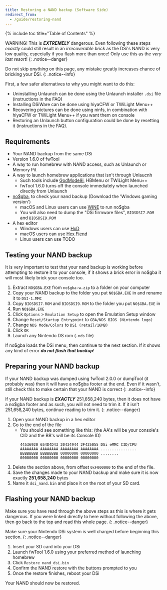 ```yaml
---
title: Restoring a NAND backup (Software Side)
redirect_from:
  - /guide/restoring-nand
---
```


{% include toc title="Table of Contents" %}

WARNING! This is ***EXTREMELY*** dangerous. Even following these steps *exactly* could still result in an *irrecoverable brick* as the DSi's NAND is very low quality, especially if you flash more than once! Only use this as the *very last resort*!
{: .notice--danger}

Do not skip *anything* on this page, any mistake greatly increases chance of bricking your DSi.
{: .notice--info}

First, a few safer alternatives to why you might want to do this:
- Uninstalling Unlaunch can be done using the Unlaunch installer `.dsi` file (instructions in the FAQ)
- Installing DSiWare can be done using hiyaCFW or TWiLight Menu++
- Recovering pictures can be done using ninfs, in combination with hiyaCFW or TWiLight Menu++ if you want them on console
- Restoring an Unlaunch button configuration could be done by resetting it (instructions in the FAQ).

## Requirements

- Your NAND backup from the same DSi
- Version 1.6.0 of fwTool
- A way to run homebrew with NAND access, such as Unlaunch or Memory Pit
- A way to launch homebrew applications that isn't through Unlaucnh
  - Such tools include [GodMode9i](https://github.com/RocketRobz/GodMode9i/releases), HBMenu or TWiLight Menu++
  - fwTool 1.6.0 turns off the console immediately when launched directly from Unlaunch
- [no$gba](https://problemkaputt.de/gba.htm), to check your nand backup (Download the 'Windows gaming version')
  - macOS and Linux users can use [WINE](https://winehq.org) to run no$gba
  - You will also need to dump the "DSi firmware files", `BIOSDSI7.ROM` and `BIOSDSI9.ROM`
- A hex editor
  - Windows users can use [HxD](https://mh-nexus.de/en/hxd/)
  - macOS users can use [Hex Fiend](http://ridiculousfish.com/hexfiend/)
  - Linux users can use TODO

## Testing your NAND backup
It is very important to test that your nand backup is working before attempting to restore it to your console, if it shows a brick error in no$gba it will most likely brick your console too.
1. Extract `NO$GBA.EXE` from `no$gba-w.zip` to a folder on your computer
2. Copy your NAND backup to the folder you put `NO$GBA.EXE` in and rename it to `DSI-1.MMC`
2. Copy `BIOSDSI7.ROM` and `BIOSDSI9.ROM` to the folder you put `NO$GBA.EXE` in
3. Run `NO$GBA.EXE`
4. Click `Options` > `Emulation Setup` to open the Emulation Setup window
5. Change `Reset/Startup Entrypoint` to `GBA/NDS BIOS (Nintendo logo)`
6. Change `NDS Mode/Colors` to `DSi (retail/16MB)`
7. Click `OK`
8. Launch any Nintendo DS rom (`.nds` file)

If no$gba loads the DSi menu, then continue to the next section. If it shows any kind of error ***do not flash that backup***!

## Preparing your NAND backup
If your NAND backup was dumped using fwTool 2.0.0 or dumpTool (it probably was) then it will have a no$gba footer at the end. Even if it wasn't, still check this to make certain that your NAND is correct
{: .notice--info}

If your NAND backup is ***EXACTLY*** 251,658,240 bytes, then it does not have a no$gba footer and as such, you will not need to trim it. If it isn't 251,658,240 bytes, continue reading to trim it. 
{: .notice--danger}

1. Open your NAND backup in a hex editor
2. Go to the end of the file
   - You should see something like this: (the AA's will be your console's CID and the BB's will be its Console ID)
     ```
     44536920 654D4D43 20434944 2F435055 DSi eMMC CID/CPU
     AAAAAAAA AAAAAAAA AAAAAAAA AAAAAAAA ................
     BBBBBBBB BBBBBBBB 00000000 00000000 ........        
     00000000 00000000 00000000 00000000                 
     ```
5. Delete the section above, from offset `0xF000000` to the end of the file.
6. Save the changes made to your NAND backup and make sure it is now exactly **251,658,240** bytes
7. Name it `dsi_nand.bin` and place it on the root of your SD card.

## Flashing your NAND backup

Make sure you have read through the above steps as this is where it gets dangerous. If you were linked directly to here without following the above, then go back to the top and read this whole page.
{: .notice--danger}

Make sure your Nintendo DSi system is well charged before beginning this section.
{: .notice--danger}

1. Insert your SD card into your DSi
2. Launch fwTool 1.6.0 using your preferred method of launching homebrew
3. Click `Restore nand_dsi.bin`
4. Confirm the NAND restore with the buttons prompted to you
5. Once the restore finishes, reboot your DSi

Your NAND should now be restored.

